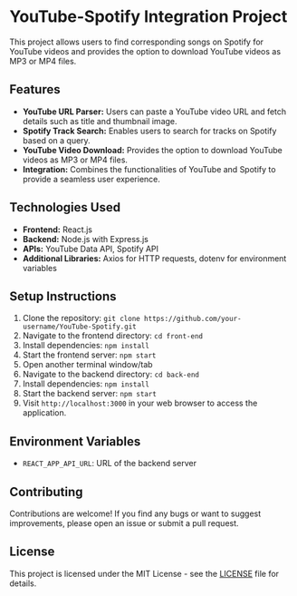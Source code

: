 # YouTube-Spotify Integration Project

This project allows users to find corresponding songs on Spotify for YouTube videos and provides the option to download YouTube videos as MP3 or MP4 files.

## Features

- **YouTube URL Parser:** Users can paste a YouTube video URL and fetch details such as title and thumbnail image.
- **Spotify Track Search:** Enables users to search for tracks on Spotify based on a query.
- **YouTube Video Download:** Provides the option to download YouTube videos as MP3 or MP4 files.
- **Integration:** Combines the functionalities of YouTube and Spotify to provide a seamless user experience.

## Technologies Used

- **Frontend:** React.js
- **Backend:** Node.js with Express.js
- **APIs:** YouTube Data API, Spotify API
- **Additional Libraries:** Axios for HTTP requests, dotenv for environment variables

## Setup Instructions

1. Clone the repository: `git clone https://github.com/your-username/YouTube-Spotify.git`
2. Navigate to the frontend directory: `cd front-end`
3. Install dependencies: `npm install`
4. Start the frontend server: `npm start`
5. Open another terminal window/tab
6. Navigate to the backend directory: `cd back-end`
7. Install dependencies: `npm install`
8. Start the backend server: `npm start`
9. Visit `http://localhost:3000` in your web browser to access the application.

## Environment Variables

- `REACT_APP_API_URL`: URL of the backend server

## Contributing

Contributions are welcome! If you find any bugs or want to suggest improvements, please open an issue or submit a pull request.

## License

This project is licensed under the MIT License - see the [LICENSE](LICENSE) file for details.

